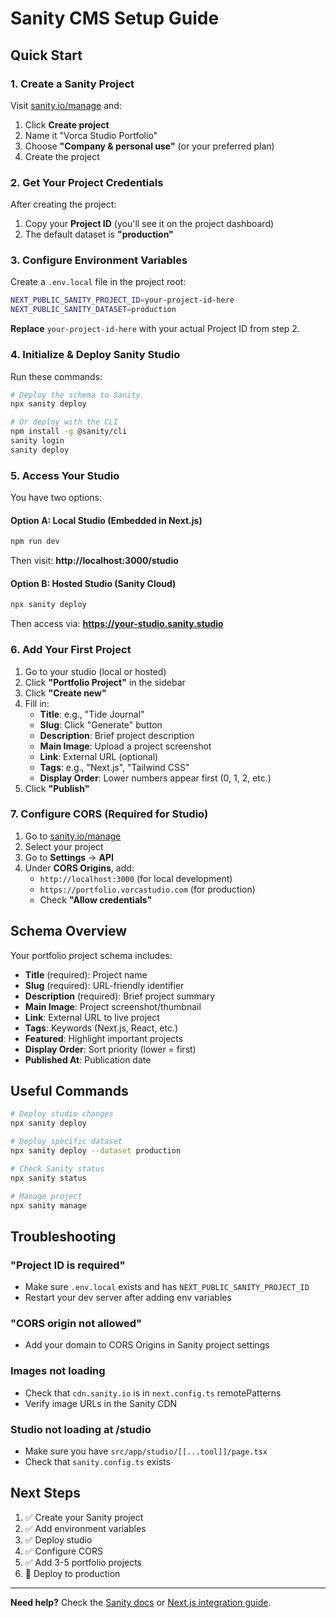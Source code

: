 # Sanity CMS Setup Guide

## Quick Start

### 1. Create a Sanity Project

Visit [sanity.io/manage](https://sanity.io/manage) and:
1. Click **Create project**
2. Name it "Vorca Studio Portfolio"
3. Choose **"Company & personal use"** (or your preferred plan)
4. Create the project

### 2. Get Your Project Credentials

After creating the project:
1. Copy your **Project ID** (you'll see it on the project dashboard)
2. The default dataset is **"production"**

### 3. Configure Environment Variables

Create a `.env.local` file in the project root:

```bash
NEXT_PUBLIC_SANITY_PROJECT_ID=your-project-id-here
NEXT_PUBLIC_SANITY_DATASET=production
```

**Replace** `your-project-id-here` with your actual Project ID from step 2.

### 4. Initialize & Deploy Sanity Studio

Run these commands:

```bash
# Deploy the schema to Sanity
npx sanity deploy

# Or deploy with the CLI
npm install -g @sanity/cli
sanity login
sanity deploy
```

### 5. Access Your Studio

You have two options:

#### Option A: Local Studio (Embedded in Next.js)
```bash
npm run dev
```
Then visit: **http://localhost:3000/studio**

#### Option B: Hosted Studio (Sanity Cloud)
```bash
npx sanity deploy
```
Then access via: **https://your-studio.sanity.studio**

### 6. Add Your First Project

1. Go to your studio (local or hosted)
2. Click **"Portfolio Project"** in the sidebar
3. Click **"Create new"**
4. Fill in:
   - **Title**: e.g., "Tide Journal"
   - **Slug**: Click "Generate" button
   - **Description**: Brief project description
   - **Main Image**: Upload a project screenshot
   - **Link**: External URL (optional)
   - **Tags**: e.g., "Next.js", "Tailwind CSS"
   - **Display Order**: Lower numbers appear first (0, 1, 2, etc.)
5. Click **"Publish"**

### 7. Configure CORS (Required for Studio)

1. Go to [sanity.io/manage](https://sanity.io/manage)
2. Select your project
3. Go to **Settings** → **API**
4. Under **CORS Origins**, add:
   - `http://localhost:3000` (for local development)
   - `https://portfolio.vorcastudio.com` (for production)
   - Check **"Allow credentials"**

## Schema Overview

Your portfolio project schema includes:

- **Title** (required): Project name
- **Slug** (required): URL-friendly identifier
- **Description** (required): Brief project summary
- **Main Image**: Project screenshot/thumbnail
- **Link**: External URL to live project
- **Tags**: Keywords (Next.js, React, etc.)
- **Featured**: Highlight important projects
- **Display Order**: Sort priority (lower = first)
- **Published At**: Publication date

## Useful Commands

```bash
# Deploy studio changes
npx sanity deploy

# Deploy specific dataset
npx sanity deploy --dataset production

# Check Sanity status
npx sanity status

# Manage project
npx sanity manage
```

## Troubleshooting

### "Project ID is required"
- Make sure `.env.local` exists and has `NEXT_PUBLIC_SANITY_PROJECT_ID`
- Restart your dev server after adding env variables

### "CORS origin not allowed"
- Add your domain to CORS Origins in Sanity project settings

### Images not loading
- Check that `cdn.sanity.io` is in `next.config.ts` remotePatterns
- Verify image URLs in the Sanity CDN

### Studio not loading at /studio
- Make sure you have `src/app/studio/[[...tool]]/page.tsx`
- Check that `sanity.config.ts` exists

## Next Steps

1. ✅ Create your Sanity project
2. ✅ Add environment variables
3. ✅ Deploy studio
4. ✅ Configure CORS
5. ✅ Add 3-5 portfolio projects
6. 🚀 Deploy to production

---

**Need help?** Check the [Sanity docs](https://www.sanity.io/docs) or [Next.js integration guide](https://www.sanity.io/plugins/next-sanity).
